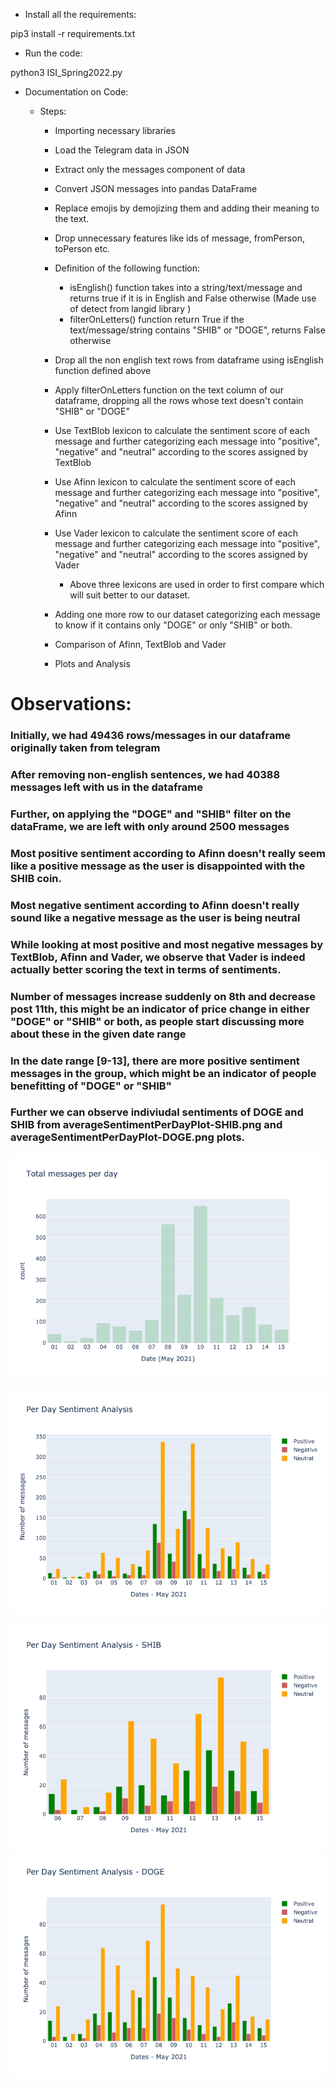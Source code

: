 * Install all the requirements:

pip3 install -r requirements.txt

* Run the code:

python3 ISI_Spring2022.py 

* Documentation on Code:

  * Steps:
    * Importing necessary libraries
    * Load the Telegram data in JSON
    * Extract only the messages component of data
    * Convert JSON messages into pandas DataFrame
    * Replace emojis by demojizing them and adding their meaning to the text.
    * Drop unnecessary features like ids of message, fromPerson, toPerson etc.
    * Definition of the following function:
        * isEnglish() function takes into a string/text/message and returns true if it is in English and False otherwise (Made use of detect from langid library )
        * filterOnLetters() function return True if the text/message/string contains "SHIB" or "DOGE", returns False otherwise

    * Drop all the non english text rows from dataframe using isEnglish function defined above
    * Apply filterOnLetters function on the text column of our dataframe, dropping all the rows whose text doesn't contain "SHIB" or "DOGE"
    * Use TextBlob lexicon to calculate the sentiment score of each message and further categorizing each message into "positive", "negative" and "neutral" according to the scores assigned by TextBlob
    * Use Afinn lexicon to calculate the sentiment score of each message and further categorizing each message into "positive", "negative" and "neutral" according to the scores assigned by Afinn
    * Use Vader lexicon to calculate the sentiment score of each message and further categorizing each message into "positive", "negative" and "neutral" according to the scores assigned by Vader
        * Above three lexicons are used in order to first compare which will suit better to our dataset.
    * Adding one more row to our dataset categorizing each message to know if it contains only "DOGE" or only "SHIB" or both.
    * Comparison of Afinn, TextBlob and Vader
    * Plots and Analysis


# Observations:
### Initially, we had 49436 rows/messages in our dataframe originally taken from telegram
### After removing non-english sentences, we had 40388 messages left with us in the dataframe
### Further, on applying the "DOGE" and "SHIB" filter on the dataFrame, we are left with only around 2500 messages
### Most positive sentiment according to Afinn doesn't really seem like a positive message as the user is disappointed with the SHIB coin.
### Most negative sentiment according to Afinn doesn't really sound like a negative message as the user is being neutral
### While looking at most positive and most negative messages by TextBlob, Afinn and Vader, we observe that Vader is indeed actually better scoring the text in terms of sentiments.
### Number of messages increase suddenly on 8th and decrease post 11th, this might be an indicator of price change in either "DOGE" or "SHIB" or both, as people start discussing more about these in the given date range
### In the date range [9-13], there are more positive sentiment messages in the group, which might be an indicator of people benefitting of "DOGE" or "SHIB"
### Further we can observe indiviudal sentiments of DOGE and SHIB from averageSentimentPerDayPlot-SHIB.png and averageSentimentPerDayPlot-DOGE.png plots.

![alt text](TotalMessagesPerDay.png)

![alt text](averageSentimentPerDayPlot.png)

![alt text](averageSentimentPerDayPlot-SHIB.png)
![alt text](averageSentimentPerDayPlot-DOGE.png)